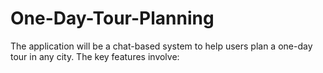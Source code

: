 # One-Day-Tour-Planning
The application will be a chat-based system to help users plan a one-day tour in any city. The key features involve:
